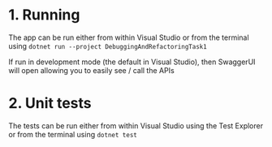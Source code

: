 # 1. Running
The app can be run either from within Visual Studio or from the terminal using
`dotnet run --project DebuggingAndRefactoringTask1`

If run in development mode (the default in Visual Studio), then SwaggerUI will open allowing you to easily see / call the APIs

# 2. Unit tests
The tests can be run either from within Visual Studio using the Test Explorer or from the terminal using
`dotnet test`

